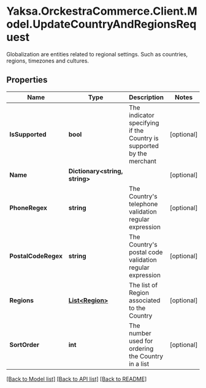# Yaksa.OrckestraCommerce.Client.Model.UpdateCountryAndRegionsRequest
Globalization are entities related to regional settings. Such as countries, regions, timezones and cultures.

## Properties

Name | Type | Description | Notes
------------ | ------------- | ------------- | -------------
**IsSupported** | **bool** | The indicator specifying if the Country is supported by the merchant | [optional] 
**Name** | **Dictionary&lt;string, string&gt;** |  | [optional] 
**PhoneRegex** | **string** | The Country&#39;s telephone validation regular expression | [optional] 
**PostalCodeRegex** | **string** | The Country&#39;s postal code validation regular expression | [optional] 
**Regions** | [**List&lt;Region&gt;**](Region.md) | The list of Region associated to the Country | [optional] 
**SortOrder** | **int** | The number used for ordering the Country in a list | [optional] 

[[Back to Model list]](../README.md#documentation-for-models) [[Back to API list]](../README.md#documentation-for-api-endpoints) [[Back to README]](../README.md)


